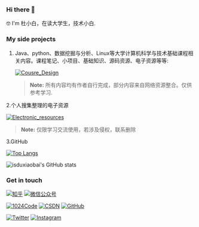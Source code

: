  ### Hi there 👋
 
 🤓 I'm 杜小白，在读大学生，技术小白.



### My side projects

1. Java、python、数据挖掘与分析、Linux等大学计算机科学与技术基础课程相关内容。课程笔记、小项目、基础知识、源码资源、电子资源等等:

    [![Cousre_Design](https://github-readme-stats.vercel.app/api/pin?username=isduxiaobai&repo=Cousre_Design&theme=radical)](https://github.com/isduxiaobai/Cousre_Design)

    > **Note:** 所有内容均有作者自行完成，部分内容来自网络资源整合。仅供参考学习.

2.个人搜集整理的电子资源

   [![Electronic_resources](https://github-readme-stats.vercel.app/api/pin?username=isduxiaobai&repo=Electronic_resources&theme=radical)](https://github.com/isduxiaobai/Electronic_resources)

   > **Note:** 仅限学习交流使用，若涉及侵权，联系删除

3.GitHub

   [![Top Langs](https://github-readme-stats.vercel.app/api/top-langs/?username=isduxiaobai&layout=compact)](https://github.com/isduxiaobai)

   ![isduxiaobai's GitHub stats](https://github-readme-stats.vercel.app/api?username=isduxiaobai&show_icons=true&theme=tokyonight)


### Get in touch

[![知乎](https://img.shields.io/badge/知乎-white?logo=zhihu)](https://www.zhihu.com/people/du-xiao-bai-62-79)
[![微信公众号](https://img.shields.io/badge/微信公众号-white?logo=wechat)](https://open.weixin.qq.com/qr/code?username=DUXIAOBAIIU)

 [![1024Code](https://img.shields.io/badge/1024Code-green)](https://1024code.com/5p2c5bC1)
[![CSDN](https://img.shields.io/badge/CSDN-orange)](https://blog.csdn.net/qq_43412080?spm=1010.2135.3001.5421)
[![GitHub](https://img.shields.io/badge/GitHub-grey?logo=github)](https://github.com/isduxiaobai)

[![Twitter](https://img.shields.io/badge/Twitter-white?logo=twitter)](https://twitter.com/duxiaobai5/)
[![Instagram](https://img.shields.io/badge/Instagram-white?logo=instagram)](https://www.instagram.com/duxiaobai1215/)
